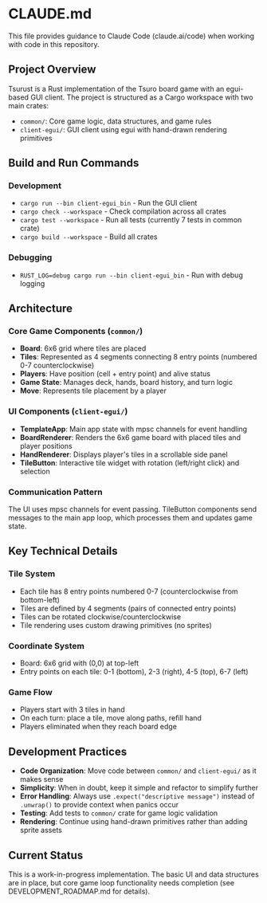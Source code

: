 # CLAUDE.md

This file provides guidance to Claude Code (claude.ai/code) when working with code in this repository.

## Project Overview

Tsurust is a Rust implementation of the Tsuro board game with an egui-based GUI client. The project is structured as a Cargo workspace with two main crates:

- `common/`: Core game logic, data structures, and game rules
- `client-egui/`: GUI client using egui with hand-drawn rendering primitives

## Build and Run Commands

### Development
- `cargo run --bin client-egui_bin` - Run the GUI client
- `cargo check --workspace` - Check compilation across all crates
- `cargo test --workspace` - Run all tests (currently 7 tests in common crate)
- `cargo build --workspace` - Build all crates

### Debugging
- `RUST_LOG=debug cargo run --bin client-egui_bin` - Run with debug logging

## Architecture

### Core Game Components (`common/`)
- **Board**: 6x6 grid where tiles are placed
- **Tiles**: Represented as 4 segments connecting 8 entry points (numbered 0-7 counterclockwise)
- **Players**: Have position (cell + entry point) and alive status
- **Game State**: Manages deck, hands, board history, and turn logic
- **Move**: Represents tile placement by a player

### UI Components (`client-egui/`)
- **TemplateApp**: Main app state with mpsc channels for event handling
- **BoardRenderer**: Renders the 6x6 game board with placed tiles and player positions
- **HandRenderer**: Displays player's tiles in a scrollable side panel
- **TileButton**: Interactive tile widget with rotation (left/right click) and selection

### Communication Pattern
The UI uses mpsc channels for event passing. TileButton components send messages to the main app loop, which processes them and updates game state.

## Key Technical Details

### Tile System
- Each tile has 8 entry points numbered 0-7 (counterclockwise from bottom-left)
- Tiles are defined by 4 segments (pairs of connected entry points)
- Tiles can be rotated clockwise/counterclockwise
- Tile rendering uses custom drawing primitives (no sprites)

### Coordinate System
- Board: 6x6 grid with (0,0) at top-left
- Entry points on each tile: 0-1 (bottom), 2-3 (right), 4-5 (top), 6-7 (left)

### Game Flow
- Players start with 3 tiles in hand
- On each turn: place a tile, move along paths, refill hand
- Players eliminated when they reach board edge

## Development Practices

- **Code Organization**: Move code between `common/` and `client-egui/` as it makes sense
- **Simplicity**: When in doubt, keep it simple and refactor to simplify further
- **Error Handling**: Always use `.expect("descriptive message")` instead of `.unwrap()` to provide context when panics occur
- **Testing**: Add tests to `common/` crate for game logic validation
- **Rendering**: Continue using hand-drawn primitives rather than adding sprite assets

## Current Status

This is a work-in-progress implementation. The basic UI and data structures are in place, but core game loop functionality needs completion (see DEVELOPMENT_ROADMAP.md for details).